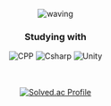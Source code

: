 <div align="center">

![waving](https://capsule-render.vercel.app/api?type=waving&height=200&text=chg990&fontSize=40&fontAlign=88&fontAlignY=40&desc=@chg990&descAlign=88&color=gradient)

### Studying with

<img alt="CPP" src ="https://img.shields.io/badge/C%2B%2B-00599C.svg?&style=for-the-badge&logo=c%2B%2B&&logoColor=white"/>
<img alt="Csharp" src ="https://img.shields.io/badge/C%23-39477F.svg?&style=for-the-badge&logo=C%23&logoColor=white"/>
<img alt="Unity" src ="https://img.shields.io/badge/Unity-57b9d3.svg?&style=for-the-badge&logo=Unity&logoColor=white"/>
<br>
<br>
<br>

[![Solved.ac Profile](http://mazassumnida.wtf/api/v2/generate_badge?boj=)](https://solved.ac/hyun9d)
<br/>
</dlv>
